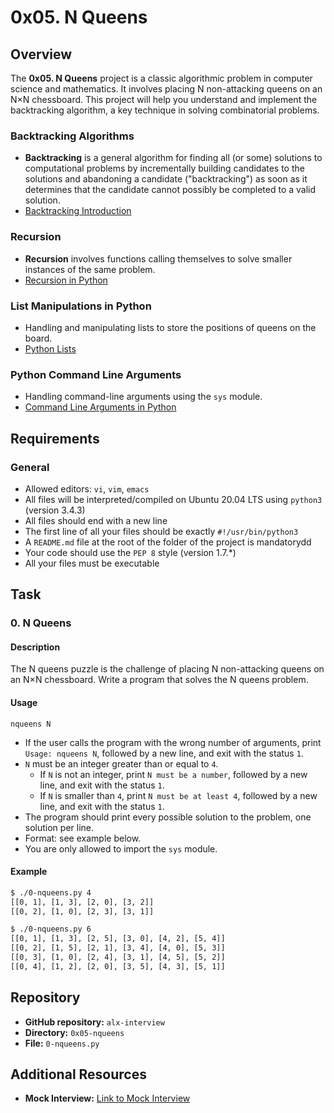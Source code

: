 # 0x05. N Queens

## Overview

The **0x05. N Queens** project is a classic algorithmic problem in computer science and mathematics. It involves placing N non-attacking queens on an N×N chessboard. This project will help you understand and implement the backtracking algorithm, a key technique in solving combinatorial problems. 


### Backtracking Algorithms
- **Backtracking** is a general algorithm for finding all (or some) solutions to computational problems by incrementally building candidates to the solutions and abandoning a candidate ("backtracking") as soon as it determines that the candidate cannot possibly be completed to a valid solution.
- [Backtracking Introduction](https://en.wikipedia.org/wiki/Backtracking)

### Recursion
- **Recursion** involves functions calling themselves to solve smaller instances of the same problem.
- [Recursion in Python](https://realpython.com/python-thinking-recursively/)

### List Manipulations in Python
- Handling and manipulating lists to store the positions of queens on the board.
- [Python Lists](https://docs.python.org/3/tutorial/datastructures.html)

### Python Command Line Arguments
- Handling command-line arguments using the `sys` module.
- [Command Line Arguments in Python](https://www.pythonforbeginners.com/system/python-sys-argv)

## Requirements

### General
- Allowed editors: `vi`, `vim`, `emacs`
- All files will be interpreted/compiled on Ubuntu 20.04 LTS using `python3` (version 3.4.3)
- All files should end with a new line
- The first line of all your files should be exactly `#!/usr/bin/python3`
- A `README.md` file at the root of the folder of the project is mandatorydd
- Your code should use the `PEP 8` style (version 1.7.*)
- All your files must be executable

## Task

### 0. N Queens

#### Description
The N queens puzzle is the challenge of placing N non-attacking queens on an N×N chessboard. Write a program that solves the N queens problem.

#### Usage
```
nqueens N
```
- If the user calls the program with the wrong number of arguments, print `Usage: nqueens N`, followed by a new line, and exit with the status `1`.
- `N` must be an integer greater than or equal to `4`.
  - If `N` is not an integer, print `N must be a number`, followed by a new line, and exit with the status `1`.
  - If `N` is smaller than `4`, print `N must be at least 4`, followed by a new line, and exit with the status `1`.
- The program should print every possible solution to the problem, one solution per line.
- Format: see example below.
- You are only allowed to import the `sys` module.

#### Example
```sh
$ ./0-nqueens.py 4
[[0, 1], [1, 3], [2, 0], [3, 2]]
[[0, 2], [1, 0], [2, 3], [3, 1]]

$ ./0-nqueens.py 6
[[0, 1], [1, 3], [2, 5], [3, 0], [4, 2], [5, 4]]
[[0, 2], [1, 5], [2, 1], [3, 4], [4, 0], [5, 3]]
[[0, 3], [1, 0], [2, 4], [3, 1], [4, 5], [5, 2]]
[[0, 4], [1, 2], [2, 0], [3, 5], [4, 3], [5, 1]]
```

## Repository

- **GitHub repository:** `alx-interview`
- **Directory:** `0x05-nqueens`
- **File:** `0-nqueens.py`

## Additional Resources

- **Mock Interview:** [Link to Mock Interview](#)
